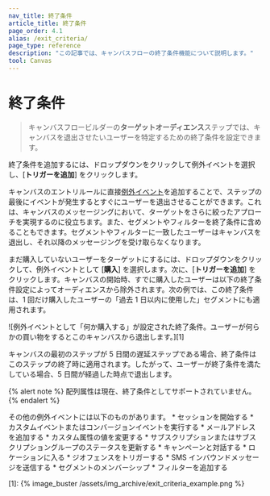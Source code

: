 ```yaml
---
nav_title: 終了条件 
article_title: 終了条件 
page_order: 4.1
alias: /exit_criteria/
page_type: reference
description: "この記事では、キャンバスフローの終了条件機能について説明します。"
tool: Canvas
---
```


# 終了条件

> キャンバスフロービルダーの**ターゲットオーディエンス**ステップでは、キャンバスを退出させたいユーザーを特定するための終了条件を設定できます。 

終了条件を追加するには、ドロップダウンをクリックして例外イベントを選択し、[**トリガーを追加**] をクリックします。 

キャンバスのエントリルールに直接[例外イベント]({{site.baseurl}}/user_guide/engagement_tools/canvas/create_a_canvas/exception_events)を追加することで、ステップの最後にイベントが発生するとすぐにユーザーを退出させることができます。これは、キャンバスのメッセージングにおいて、ターゲットをさらに絞ったアプローチを実現するのに役立ちます。また、セグメントやフィルターを終了条件に含めることもできます。セグメントやフィルターに一致したユーザーはキャンバスを退出し、それ以降のメッセージングを受け取らなくなります。

まだ購入していないユーザーをターゲットにするには、ドロップダウンをクリックして、例外イベントとして [**購入**] を選択します。次に、[**トリガーを追加**] をクリックします。キャンバスの開始時、すでに購入したユーザーは以下の終了条件設定によってオーディエンスから除外されます。次の例では、この終了条件は、1 回だけ購入したユーザーの「過去 1 日以内に使用した」セグメントにも適用されます。

![例外イベントとして「何か購入する」が設定された終了条件。ユーザーが何らかの買い物をするとこのキャンバスから退出します。][1]

キャンバスの最初のステップが 5 日間の遅延ステップである場合、終了条件はこのステップの終了時に適用されます。したがって、ユーザーが終了条件を満たしている場合、5 日間が経過した時点で退出します。

{% alert note %}
配列属性は現在、終了条件としてサポートされていません。
{% endalert %}

その他の例外イベントには以下のものがあります。
\* セッションを開始する
\* カスタムイベントまたはコンバージョンイベントを実行する
\* メールアドレスを追加する
\* カスタム属性の値を変更する
\* サブスクリプションまたはサブスクリプショングループのステータスを更新する
\* キャンペーンと対話する
\* ロケーションに入る
\* ジオフェンスをトリガーする
\* SMS インバウンドメッセージを送信する
\* セグメントのメンバーシップ
\* フィルターを追加する

[1]: {% image_buster /assets/img_archive/exit_criteria_example.png %} 
